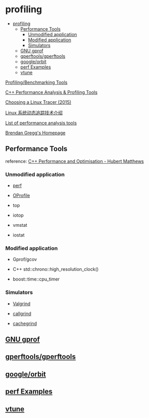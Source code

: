 # profiling

- [profiling](#profiling)
  - [Performance Tools](#performance-tools)
    - [Unmodified application](#unmodified-application)
    - [Modified application](#modified-application)
    - [Simulators](#simulators)
  - [GNU gprof](#gnu-gprof)
  - [gperftools/gperftools](#gperftoolsgperftools)
  - [google/orbit](#googleorbit)
  - [perf Examples](#perf-examples)
  - [vtune](#vtune)

[Profiling/Benchmarking Tools](https://hackingcpp.com/cpp/tools/profilers.html)

[C++ Performance Analysis & Profiling Tools](https://kusemanohar.info/2012/08/13/c-performance-analysis-profiling-tools/)

[Choosing a Linux Tracer (2015)](https://www.brendangregg.com/blog/2015-07-08/choosing-a-linux-tracer.html)

[Linux 系统动态追踪技术介绍](https://blog.arstercz.com/introduction_to_linux_dynamic_tracing/)

[List of performance analysis tools](https://en.wikipedia.org/wiki/List_of_performance_analysis_tools)

[Brendan Gregg's Homepage](https://www.brendangregg.com/index.html)

## Performance Tools

reference: [C++ Performance and Optimisation - Hubert Matthews](https://www.youtube.com/watch?v=G6IYBY-ZyLI)

### Unmodified application

- [perf](https://perf.wiki.kernel.org/index.php/Main_Page)

- [OProfile](https://oprofile.sourceforge.io/news/)

- top

- iotop

- vmstat

- iostat

### Modified application

- Gprof/gcov

- C++ std::chrono::high_resolution_clock()

- boost::time::cpu_timer

### Simulators

- [Valgrind](https://valgrind.org/)

- [callgrind](https://valgrind.org/docs/manual/cl-manual.html)

- [cachegrind](https://valgrind.org/docs/manual/cg-manual.html)


## [GNU gprof](https://sourceware.org/binutils/docs/gprof/)

## [gperftools/gperftools](https://github.com/gperftools/gperftools)

## [google/orbit](https://github.com/google/orbit)


## [perf Examples](https://www.brendangregg.com/perf.html)

## [vtune](https://www.intel.com/content/www/us/en/developer/tools/oneapi/vtune-profiler.html#gs.27a49g)


